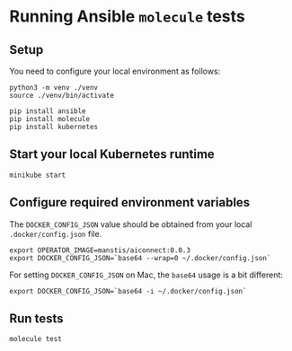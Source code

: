 # Running Ansible `molecule` tests

## Setup

You need to configure your local environment as follows:
```
python3 -m venv ./venv
source ./venv/bin/activate

pip install ansible
pip install molecule
pip install kubernetes
```

## Start your local Kubernetes runtime
```
minikube start
```

## Configure required environment variables

The `DOCKER_CONFIG_JSON` value should be obtained from your local `.docker/config.json` file.


```
export OPERATOR_IMAGE=manstis/aiconnect:0.0.3
export DOCKER_CONFIG_JSON=`base64 --wrap=0 ~/.docker/config.json`
```

For setting `DOCKER_CONFIG_JSON` on Mac, the `base64` usage is a bit different:

```
export DOCKER_CONFIG_JSON=`base64 -i ~/.docker/config.json`
```


## Run tests
```
molecule test
```
